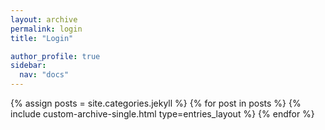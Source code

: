 ```yaml
---
layout: archive
permalink: login
title: "Login"

author_profile: true
sidebar:
  nav: "docs"
---
```


{% assign posts = site.categories.jekyll %}
{% for post in posts %}
  {% include custom-archive-single.html type=entries_layout %}
{% endfor %}
